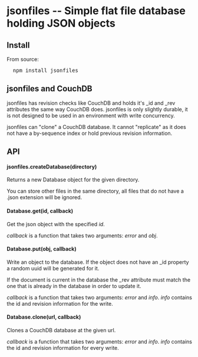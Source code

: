 # jsonfiles -- Simple flat file database holding JSON objects

## Install

From source:

<pre>
  npm install jsonfiles
</pre>

## jsonfiles and CouchDB

jsonfiles has revision checks like CouchDB and holds it's _id and _rev attributes the same way CouchDB does. jsonfiles is only slightly durable, it is not designed to be used in an environment with write concurrency.

jsonfiles can "clone" a CouchDB database. It cannot "replicate" as it does not have a by-sequence index or hold previous revision information.

## API

#### jsonfiles.createDatabase(directory)

Returns a new Database object for the given directory.

You can store other files in the same directory, all files that do not have a .json extension will be ignored.

#### Database.get(id, callback)

Get the json object with the specified _id_.

_callback_ is a function that takes two arguments: _error_ and _obj_.

#### Database.put(obj, callback)

Write an object to the database. If the object does not have an _id property a random uuid will be generated for it.

If the document is current in the database the _rev attribute must match the one that is already in the database in order to update it.

_callback_ is a function that takes two arguments: _error_ and _info_. _info_ contains the id and revision information for the write.

#### Database.clone(url, callback)

Clones a CouchDB database at the given url.

_callback_ is a function that takes two arguments: _error_ and _info_. _info_ contains the id and revision information for every write.

